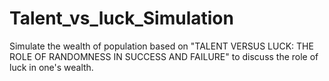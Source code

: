 # Talent_vs_luck_Simulation
Simulate the wealth of population based on "TALENT VERSUS LUCK: THE ROLE OF RANDOMNESS IN SUCCESS AND FAILURE" to discuss the role of luck in one's wealth.
